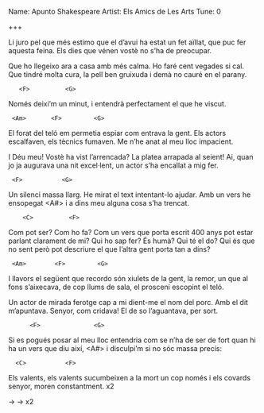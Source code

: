 Name: Apunto Shakespeare
Artist: Els Amics de Les Arts
Tune: 0

+++

   <Am>       <F>       <G>
Li juro pel que més estimo 
           <Am>         <F>        <G>
que el d’avui ha estat un fet aïllat, 
        <Am>          <F>         <C>      <G>
que puc fer aquesta feina. Els dies que vénen
   <C>         <F>       <G>
vostè no s’ha de preocupar. 

Que ho llegeixo ara a casa amb més calma. 
Ho faré cent vegades si cal. 
Que tindré molta cura, la pell ben gruixuda 
i demà no cauré en el parany. 

       <F>          <G>
Només deixi’m un minut, 
        <Am>   <G>  <Dm>    <G>         <F>
i entendrà perfectament el que he viscut.

     <Am>       <F>         <G>
El forat del teló em permetia 
    <Am>        <F>     <G>
espiar com entrava la gent. 
      <Am>       <F>         <C>        <G>
Els actors escalfaven, els tècnics fumaven. 
          <C>          <F>     <G>
Me n’he anat al meu lloc impacient. 

I Déu meu! Vostè ha vist l’arrencada? 
La platea arrapada al seient! 
Ai, quan jo ja augurava una nit excel·lent, 
un actor s’ha encallat a mig fer. 

     <F>           <G>
Un silenci massa llarg. 
     <Am>    <G>    <Dm>   <G>     <F>
He mirat el text intentant-lo ajudar. 
       <F>            <G>
Amb un vers he ensopegat 
         <Am>   <G>  <Dm> <G>       <F>  <A#>
i a dins meu alguna cosa s’ha trencat.

        <C>          <F>
Com pot ser? Com ho fa? 
       <Am>               <F>      <C>
Com un vers que porta escrit 400 anys
       <F>              <Am>     <E>
pot estar parlant clarament de mi? 
           <C>        <F>
Qui ho sap fer? És humà? 
          <Am>               <F>                <C>
Qui té el do? Qui és que no sent però pot descriure 
         <F>               <Am>    <E>
el que l’altra gent porta tan a dins?

     <Am>        <F>         <G>
I llavors el següent que recordo 
       <Am>        <F>         <G>
són xiulets de la gent, la remor, 
          <Am>        <F>       <C>           <G>
un que al fons s’aixecava, de cop llums de sala, 
       <C>        <F>       <G>
el prosceni escopint el teló. 

Un actor de mirada ferotge 
cap a mi dient-me el nom del porc.
Amb el dit m’apuntava. Senyor, com cridava! 
El de so l’aguantava, per sort. 

          <F>               <G>
Si es pogués posar al meu lloc 
      <Am> <G>     <Dm>   <G>     <F>
entendria com se n’ha de ser de fort 
              <F>             <G>
quan hi ha un vers que diu així, 
     <Am>     <G>   <Dm>  <G>     <F>   <A#>
i disculpi’m si no sóc massa precís:

      <C>           <F>
Els valents, els valents 
     <Am>         <F>             <C>
sucumbeixen a la mort un cop només 
        <F>                  <Am>     <E>
i els covards senyor, moren constantment.
x2

<C> <F> <Am> -> <G> <F>
<C> <F> <Am> -> <G> <E>
x2

<Am>



